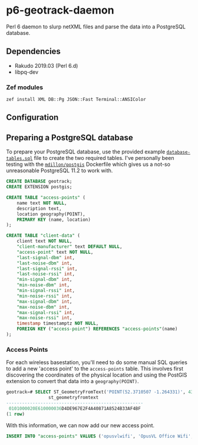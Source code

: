 # p6-geotrack-daemon
Perl 6 daemon to slurp netXML files and parse the data into a PostgreSQL database.

## Dependencies

- Rakudo 2019.03 (Perl 6.d)
- libpq-dev

### Zef modules

```
zef install XML DB::Pg JSON::Fast Terminal::ANSIColor
```

## Configuration

## Preparing a PostgreSQL database
To prepare your PostgreSQL database, use the provided example [`database-tables.sql`](https://github.com/OpusVL/p6-geotrack-daemon/blob/master/database-tables.sql) file to create the two required tables. I've personally been testing with the [`mdillon/postgis`](https://hub.docker.com/r/mdillon/postgis) Dockerfile which gives us a not-so unreasonable PostgreSQL 11.2 to work with.
```sql
CREATE DATABASE geotrack;
CREATE EXTENSION postgis;

CREATE TABLE "access-points" (
    name text NOT NULL,
    description text,
    location geography(POINT),
    PRIMARY KEY (name, location)
);

CREATE TABLE "client-data" (
    client text NOT NULL,
    "client-manufacturer" text DEFAULT NULL,
    "access-point" text NOT NULL,
    "last-signal-dbm" int,
    "last-noise-dbm" int,
    "last-signal-rssi" int,
    "last-noise-rssi" int,
    "min-signal-dbm" int,
    "min-noise-dbm" int,
    "min-signal-rssi" int,
    "min-noise-rssi" int,
    "max-signal-dbm" int,
    "max-noise-dbm" int,
    "max-signal-rssi" int,
    "max-noise-rssi" int,
    timestamp timestamptz NOT NULL,
    FOREIGN KEY ("access-point") REFERENCES "access-points"(name)
);
```
### Access Points

For each wireless basestation, you'll need to do some manual SQL queries to add a new 'access point' to the `access-points` table. This involves first discovering the coordinates of the physical location and using the PostGIS extension to convert that data into a `geography(POINT)`.
```sql
geotrack=# SELECT ST_GeometryFromText('POINT(52.3710507 -1.264331)', 4326);
                st_geometryfromtext                 
----------------------------------------------------
 0101000020E610000036D4DE967E2F4A40871A8524B33AF4BF
(1 row)
```
With this information, we can now add our new access point.
```sql
INSERT INTO "access-points" VALUES ('opusvlwifi', 'OpusVL Office Wifi', '0101000020E610000036D4DE967E2F4A40871A8524B33AF4BF');
```
